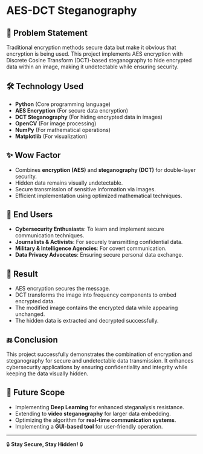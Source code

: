 # AES-DCT Steganography

## 📌 Problem Statement
Traditional encryption methods secure data but make it obvious that encryption is being used. This project implements AES encryption with Discrete Cosine Transform (DCT)-based steganography to hide encrypted data within an image, making it undetectable while ensuring security.

## 🛠️ Technology Used
- **Python** (Core programming language)
- **AES Encryption** (For secure data encryption)
- **DCT Steganography** (For hiding encrypted data in images)
- **OpenCV** (For image processing)
- **NumPy** (For mathematical operations)
- **Matplotlib** (For visualization)

## ✨ Wow Factor
- Combines **encryption (AES)** and **steganography (DCT)** for double-layer security.
- Hidden data remains visually undetectable.
- Secure transmission of sensitive information via images.
- Efficient implementation using optimized mathematical techniques.

## 🎯 End Users
- **Cybersecurity Enthusiasts**: To learn and implement secure communication techniques.
- **Journalists & Activists**: For securely transmitting confidential data.
- **Military & Intelligence Agencies**: For covert communication.
- **Data Privacy Advocates**: Ensuring secure personal data exchange.

## 🚀 Result
- AES encryption secures the message.
- DCT transforms the image into frequency components to embed encrypted data.
- The modified image contains the encrypted data while appearing unchanged.
- The hidden data is extracted and decrypted successfully.

## 🔚 Conclusion
This project successfully demonstrates the combination of encryption and steganography for secure and undetectable data transmission. It enhances cybersecurity applications by ensuring confidentiality and integrity while keeping the data visually hidden.

## 🔮 Future Scope
- Implementing **Deep Learning** for enhanced steganalysis resistance.
- Extending to **video steganography** for larger data embedding.
- Optimizing the algorithm for **real-time communication systems**.
- Implementing a **GUI-based tool** for user-friendly operation.

---
🔒 **Stay Secure, Stay Hidden!** 🔒

